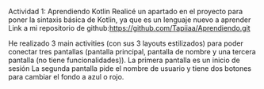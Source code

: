 Actividad 1: Aprendiendo Kotlin
Realicé un apartado en el proyecto para poner la sintaxis básica de Kotlin, ya que es un lenguaje nuevo a aprender
Link a mi repositorio de github:https://github.com/Tapiiaa/Aprendiendo.git

He realizado 3 main activities (con sus 3 layouts estilizados) para poder conectar tres pantallas (pantalla principal, pantalla de nombre y una tercera pantalla (no tiene funcionalidades)).
La primera pantalla es un inicio de sesión
La segunda pantalla pide el nombre de usuario y tiene dos botones para cambiar el fondo a azul o rojo. 
